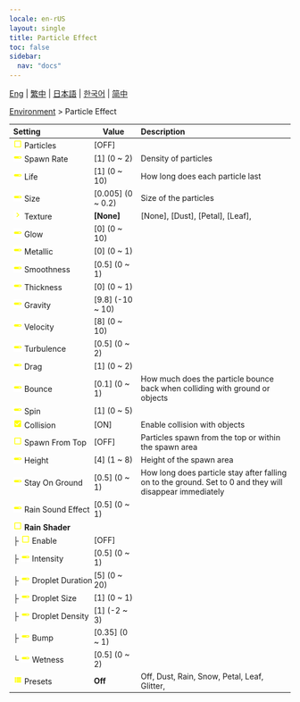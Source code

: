 ```yaml
---
locale: en-rUS
layout: single
title: Particle Effect
toc: false
sidebar:
  nav: "docs"
---
```

[Eng](/dancexr/menu/2025.4/scene/particles) | [繁中](/tw/dancexr/menu/2025.4/scene/particles) | [日本語](/jp/dancexr/menu/2025.4/scene/particles) | [한국어](/kr/dancexr/menu/2025.4/scene/particles) | [简中](/zh/dancexr/menu/2025.4/scene/particles)

[Environment](../menu#Environment) > Particle Effect



| Setting | Value | Description |
| :--- | --- | :--- |
|<nobr>![check_off icon](/images/icon/ic_check_off.png) Particles</nobr>| [OFF] | 
|<nobr>![slider icon](/images/icon/ic_slider.png) Spawn Rate</nobr>| [1] (0 ~ 2) | Density of particles
|<nobr>![slider icon](/images/icon/ic_slider.png) Life</nobr>| [1] (0 ~ 10) | How long does each particle last
|<nobr>![slider icon](/images/icon/ic_slider.png) Size</nobr>| [0.005] (0 ~ 0.2) | Size of the particles
|<nobr>![chevron icon](/images/icon/ic_chevron.png) Texture</nobr>| **[None]** | [None], [Dust], [Petal], [Leaf],  |
|<nobr>![slider icon](/images/icon/ic_slider.png) Glow</nobr>| [0] (0 ~ 10) | 
|<nobr>![slider icon](/images/icon/ic_slider.png) Metallic</nobr>| [0] (0 ~ 1) | 
|<nobr>![slider icon](/images/icon/ic_slider.png) Smoothness</nobr>| [0.5] (0 ~ 1) | 
|<nobr>![slider icon](/images/icon/ic_slider.png) Thickness</nobr>| [0] (0 ~ 1) | 
|<nobr>![slider icon](/images/icon/ic_slider.png) Gravity</nobr>| [9.8] (-10 ~ 10) | 
|<nobr>![slider icon](/images/icon/ic_slider.png) Velocity</nobr>| [8] (0 ~ 10) | 
|<nobr>![slider icon](/images/icon/ic_slider.png) Turbulence</nobr>| [0.5] (0 ~ 2) | 
|<nobr>![slider icon](/images/icon/ic_slider.png) Drag</nobr>| [1] (0 ~ 2) | 
|<nobr>![slider icon](/images/icon/ic_slider.png) Bounce</nobr>| [0.1] (0 ~ 1) | How much does the particle bounce back when colliding with ground or objects
|<nobr>![slider icon](/images/icon/ic_slider.png) Spin</nobr>| [1] (0 ~ 5) | 
|<nobr>![check_on icon](/images/icon/ic_check_on.png) Collision</nobr>| [ON] | Enable collision with objects
|<nobr>![check_off icon](/images/icon/ic_check_off.png) Spawn From Top</nobr>| [OFF] | Particles spawn from the top or within the spawn area
|<nobr>![slider icon](/images/icon/ic_slider.png) Height</nobr>| [4] (1 ~ 8) | Height of the spawn area
|<nobr>![slider icon](/images/icon/ic_slider.png) Stay On Ground</nobr>| [0.5] (0 ~ 1) | How long does particle stay after falling on to the ground. Set to 0 and they will disappear immediately
|<nobr>![slider icon](/images/icon/ic_slider.png) Rain Sound Effect</nobr>| [0.5] (0 ~ 1) | 
|<nobr>![check_off icon](/images/icon/ic_check_off.png) <b>Rain Shader</b></nobr>| | 
|<nobr>├&nbsp;![check_off icon](/images/icon/ic_check_off.png) Enable</nobr>| [OFF] | 
|<nobr>├&nbsp;![slider icon](/images/icon/ic_slider.png) Intensity</nobr>| [0.5] (0 ~ 1) | 
|<nobr>├&nbsp;![slider icon](/images/icon/ic_slider.png) Droplet Duration</nobr>| [5] (0 ~ 20) | 
|<nobr>├&nbsp;![slider icon](/images/icon/ic_slider.png) Droplet Size</nobr>| [1] (0 ~ 1) | 
|<nobr>├&nbsp;![slider icon](/images/icon/ic_slider.png) Droplet Density</nobr>| [1] (-2 ~ 3) | 
|<nobr>├&nbsp;![slider icon](/images/icon/ic_slider.png) Bump</nobr>| [0.35] (0 ~ 1) | 
|<nobr>└&nbsp;![slider icon](/images/icon/ic_slider.png) Wetness</nobr>| [0.5] (0 ~ 2) | 
|<nobr>![list icon](/images/icon/ic_list.png) Presets</nobr>| **Off** | Off, Dust, Rain, Snow, Petal, Leaf, Glitter,  |
